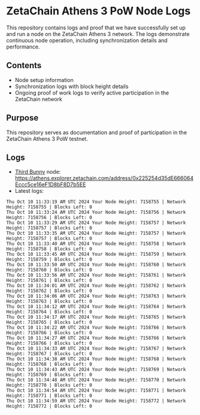 # ZetaChain Athens 3 PoW Node Logs
This repository contains logs and proof that we have successfully set up and run a node on the ZetaChain Athens 3 network. The logs demonstrate continuous node operation, including synchronization details and performance.

## Contents
- Node setup information
- Synchronization logs with block height details
- Ongoing proof of work logs to verify active participation in the ZetaChain network

## Purpose
This repository serves as documentation and proof of participation in the ZetaChain Athens 3 PoW testnet.

## Logs

- [Third Bunny](https://thirdbunny.xyz/) node: https://athens.explorer.zetachain.com/address/0x225254d35dE666064Eccc5ce16eF1D8bF8D7b5EE
- Latest logs:
```
Thu Oct 10 11:33:19 AM UTC 2024 Your Node Height: 7158755 | Network Height: 7158755 | Blocks Left: 0
Thu Oct 10 11:33:24 AM UTC 2024 Your Node Height: 7158756 | Network Height: 7158756 | Blocks Left: 0
Thu Oct 10 11:33:29 AM UTC 2024 Your Node Height: 7158757 | Network Height: 7158757 | Blocks Left: 0
Thu Oct 10 11:33:35 AM UTC 2024 Your Node Height: 7158757 | Network Height: 7158757 | Blocks Left: 0
Thu Oct 10 11:33:40 AM UTC 2024 Your Node Height: 7158758 | Network Height: 7158758 | Blocks Left: 0
Thu Oct 10 11:33:45 AM UTC 2024 Your Node Height: 7158759 | Network Height: 7158759 | Blocks Left: 0
Thu Oct 10 11:33:50 AM UTC 2024 Your Node Height: 7158760 | Network Height: 7158760 | Blocks Left: 0
Thu Oct 10 11:33:56 AM UTC 2024 Your Node Height: 7158761 | Network Height: 7158761 | Blocks Left: 0
Thu Oct 10 11:34:01 AM UTC 2024 Your Node Height: 7158762 | Network Height: 7158762 | Blocks Left: 0
Thu Oct 10 11:34:06 AM UTC 2024 Your Node Height: 7158763 | Network Height: 7158763 | Blocks Left: 0
Thu Oct 10 11:34:12 AM UTC 2024 Your Node Height: 7158764 | Network Height: 7158764 | Blocks Left: 0
Thu Oct 10 11:34:17 AM UTC 2024 Your Node Height: 7158765 | Network Height: 7158765 | Blocks Left: 0
Thu Oct 10 11:34:22 AM UTC 2024 Your Node Height: 7158766 | Network Height: 7158766 | Blocks Left: 0
Thu Oct 10 11:34:27 AM UTC 2024 Your Node Height: 7158766 | Network Height: 7158766 | Blocks Left: 0
Thu Oct 10 11:34:33 AM UTC 2024 Your Node Height: 7158767 | Network Height: 7158767 | Blocks Left: 0
Thu Oct 10 11:34:38 AM UTC 2024 Your Node Height: 7158768 | Network Height: 7158768 | Blocks Left: 0
Thu Oct 10 11:34:43 AM UTC 2024 Your Node Height: 7158769 | Network Height: 7158769 | Blocks Left: 0
Thu Oct 10 11:34:48 AM UTC 2024 Your Node Height: 7158770 | Network Height: 7158770 | Blocks Left: 0
Thu Oct 10 11:34:54 AM UTC 2024 Your Node Height: 7158771 | Network Height: 7158771 | Blocks Left: 0
Thu Oct 10 11:34:59 AM UTC 2024 Your Node Height: 7158772 | Network Height: 7158772 | Blocks Left: 0
```
